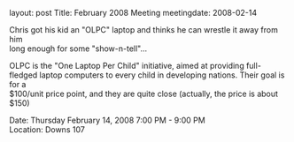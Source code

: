 layout: post
Title: February 2008 Meeting
meetingdate: 2008-02-14

Chris got his kid an "OLPC" laptop and thinks he can wrestle it away from him  
long enough for some "show-n-tell"...                                          
                                                                             
OLPC is the "One Laptop Per Child" initiative, aimed at providing full-fledged 
laptop computers to every child in developing nations. Their goal is for a     
$100/unit price point, and they are quite close (actually, the price is about  
$150)                                                                          
                                                                             
Date: Thursday February 14, 2008 7:00 PM - 9:00 PM                               
Location: Downs 107                                         
